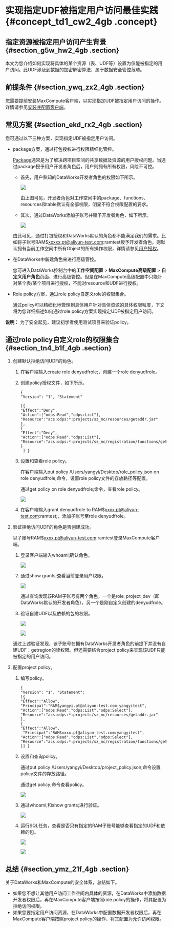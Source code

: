 # 实现指定UDF被指定用户访问最佳实践 {#concept_td1_cw2_4gb .concept}

## 指定资源被指定用户访问产生背景 {#section_g5w_hw2_4gb .section}

本文为您介绍如何实现将具体的某个资源（表、UDF等）设置为仅能被指定的用户访问。此UDF涉及到数据的加密解密算法，属于数据安全管控范畴。

## 前提条件 {#section_ywq_zx2_4gb .section}

您需要提前安装MaxCompute客户端，以实现指定UDF被指定用户访问的操作。详情请参见[安装并配置客户端](../../../../cn.zh-CN/准备工作/安装并配置客户端.md#)。

## 常见方案 {#section_ekd_rx2_4gb .section}

您可通过以下三种方案，实现指定UDF被指定用户访问。

-   package方案，通过打包授权进行权限精细化管控。

    [Package](../../../../cn.zh-CN/管理/安全功能详解/跨项目空间的资源分享/基于Package的跨项目空间的资源分享.md#)通常是为了解决跨项目空间的共享数据及资源的用户授权问题。当通过package授予用户开发者角色后，用户则拥有所有权限，风险不可控。

    -   首先，用户熟知的DataWorks开发者角色的权限如下所示。

        ![](http://static-aliyun-doc.oss-cn-hangzhou.aliyuncs.com/assets/img/118822/156316489038016_zh-CN.png)

        由上图可见，开发者角色对工作空间中的package、functions、resources和table默认有全部权限，明显不符合权限配置的要求。

    -   其次，通过DataWorks添加子账号并赋予开发者角色，如下所示。

        ![](http://static-aliyun-doc.oss-cn-hangzhou.aliyuncs.com/assets/img/118822/156316489038018_zh-CN.png)

    由此可见，通过打包授权和DataWorks默认的角色都不能满足我们的需求。比如将子账号RAM$xxxxx.pt@aliyun-test.com:ramtest授予开发者角色，则默认拥有当前工作空间中所有Object的所有操作权限，详情请参见[用户授权](../../../../cn.zh-CN/管理/安全功能详解/用户及授权管理/授权.md#)。

-   在DataWorks中新建角色来进行高级管控。

    您可进入DataWorks控制台中的**工作空间配置** \> **MaxCompute高级配置** \> **自定义用户角色**页面，进行高级管控。但是在MaxCompute高级配置中只能针对某个表/某个项目进行授权，不能对resource和UDF进行授权。

-   Role policy方案，通过role policy自定义role的权限集合。

    通过policy可以精细化地管理到具体用户针对具体资源的具体权限粒度，下文将为您详细描述如何通过role policy方案实现指定UDF被指定用户访问。


**说明：** 为了安全起见，建议初学者使用测试项目来验证policy。

## 通过role policy自定义role的权限集合 {#section_tn4_b1f_4gb .section}

1.  创建默认拒绝访问UDF的角色。
    1.  在客户端输入create role denyudfrole;，创建一个role denyudfrole。
    2.  创建policy授权文件，如下所示。

        ```
        {
        "Version": "1", "Statement"
        
        [{
        "Effect":"Deny",
        "Action":["odps:Read","odps:List"],
        "Resource":"acs:odps:*:projects/sz_mc/resources/getaddr.jar"
        },
        {
        "Effect":"Deny",
        "Action":["odps:Read","odps:List"],
        "Resource":"acs:odps:*:projects/sz_mc/registration/functions/getregion"
        }
         ] }
        ```

    3.  设置和查看role policy。

        在客户端输入put policy /Users/yangyi/Desktop/role\_policy.json on role denyudfrole;命令，设置role policy文件的存放路径等配置。

        通过get policy on role denyudfrole;命令，查看role policy。

        ![](http://static-aliyun-doc.oss-cn-hangzhou.aliyuncs.com/assets/img/118822/156316489038029_zh-CN.png)

    4.  在客户端输入grant denyudfrole to RAM$xxxx.pt@aliyun-test.com:ramtest;，添加子账号至role denyudfrole。
2.  验证拒绝访问UDF的角色是否创建成功。

    以子账号RAM$xxxx.pt@aliyun-test.com:ramtest登录MaxCompute客户端。

    1.  登录客户端输入whoami;确认角色。

        ![](http://static-aliyun-doc.oss-cn-hangzhou.aliyuncs.com/assets/img/118822/156316489038052_zh-CN.png)

    2.  通过show grants;查看当前登录用户权限。

        ![](http://static-aliyun-doc.oss-cn-hangzhou.aliyuncs.com/assets/img/118822/156316489038031_zh-CN.png)

        通过查询发现该RAM子账号有两个角色，一个是role\_project\_dev（即DataWorks默认的开发者角色），另一个是刚自定义创建的denyudfrole。

    3.  验证自建UDF以及依赖的包的权限。

        ![](http://static-aliyun-doc.oss-cn-hangzhou.aliyuncs.com/assets/img/118822/156316489138032_zh-CN.png)

        ![](http://static-aliyun-doc.oss-cn-hangzhou.aliyuncs.com/assets/img/118822/156316489138033_zh-CN.png)

    通过上述验证发现，该子账号在拥有DataWorks开发者角色的前提下并没有自建UDF：getregion的读权限。但还需要结合project policy来实现该UDF只能被指定的用户访问。

3.  配置project policy。
    1.  编写policy。

        ```
        {
        "Version": "1", "Statement":
        [{
        "Effect":"Allow",
        "Principal":"RAM$yangyi.pt@aliyun-test.com:yangyitest",
        "Action":["odps:Read","odps:List","odps:Select"],
        "Resource":"acs:odps:*:projects/sz_mc/resources/getaddr.jar"
        },
        {
        "Effect":"Allow",
         "Principal":"RAM$xxxx.pt@aliyun-test.com:yangyitest",
        "Action":["odps:Read","odps:List","odps:Select"],
        "Resource":"acs:odps:*:projects/sz_mc/registration/functions/getregion"
        }] }
        ```

    2.  设置和查询policy。

        通过put policy /Users/yangyi/Desktop/project\_policy.json;命令设置policy文件的存放路径。

        通过get policy;命令查看policy。

        ![](http://static-aliyun-doc.oss-cn-hangzhou.aliyuncs.com/assets/img/118822/156316489138036_zh-CN.png)

    3.  通过whoami;和show grants;进行验证。

        ![](http://static-aliyun-doc.oss-cn-hangzhou.aliyuncs.com/assets/img/118822/156316489138039_zh-CN.png)

    4.  运行SQL任务，查看是否只有指定的RAM子账号能够查看指定的UDF和依赖的包。

        ![](http://static-aliyun-doc.oss-cn-hangzhou.aliyuncs.com/assets/img/118822/156316489138041_zh-CN.png)

        ![](http://static-aliyun-doc.oss-cn-hangzhou.aliyuncs.com/assets/img/118822/156316489238046_zh-CN.png)


## 总结 {#section_ymz_21f_4gb .section}

关于DataWorks和MaxCompute的安全体系，总结如下。

-   如果您不想让其他用户访问工作空间内具体的资源，在DataWorks中添加数据开发者权限后，再在MaxCompute客户端按照role policy的操作，将其配置为拒绝访问权限。
-   如果您要指定用户访问资源，在DataWorks中配置数据开发者权限后，再在MaxCompute客户端按照project policy的操作，将其配置为允许访问权限。

